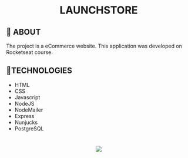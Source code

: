 <h1 align="center">LAUNCHSTORE</h1>

## 📄 ABOUT
<p>The project is a eCommerce website. This application was developed on Rocketseat course.</p>

## 🔗TECHNOLOGIES

- HTML
- CSS
- Javascript
- NodeJS
- NodeMailer
- Express
- Nunjucks
- PostgreSQL

<h1 align="center">
<img src="https://user-images.githubusercontent.com/66570560/95655291-88d9f380-0adc-11eb-9803-6569e7864315.gif">
</h1>
